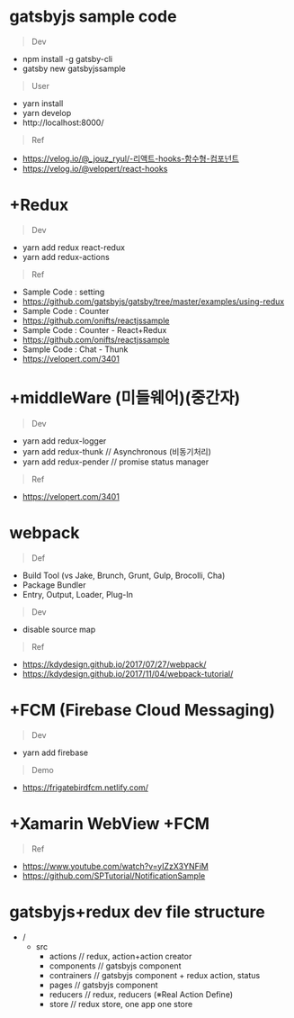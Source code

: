 # gatsbyjs sample code

> Dev 
- npm install -g gatsby-cli
- gatsby new gatsbyjssample

> User 
- yarn install 
- yarn develop
- http://localhost:8000/

> Ref
- https://velog.io/@_jouz_ryul/-리액트-hooks-함수형-컴포넌트
- https://velog.io/@velopert/react-hooks

# +Redux

> Dev
- yarn add redux react-redux
- yarn add redux-actions 

> Ref
- Sample Code : setting 
- https://github.com/gatsbyjs/gatsby/tree/master/examples/using-redux
- Sample Code : Counter 
- https://github.com/onifts/reactjssample
- Sample Code : Counter - React+Redux 
- https://github.com/onifts/reactjssample
- Sample Code : Chat - Thunk
- https://velopert.com/3401

# +middleWare (미들웨어)(중간자)

> Dev
- yarn add redux-logger 
- yarn add redux-thunk // Asynchronous (비동기처리)
- yarn add redux-pender // promise status manager 

> Ref
- https://velopert.com/3401

# webpack 

> Def
- Build Tool (vs Jake, Brunch, Grunt, Gulp, Brocolli, Cha)
- Package Bundler
- Entry, Output, Loader, Plug-In

> Dev
- disable source map 

> Ref 
- https://kdydesign.github.io/2017/07/27/webpack/
- https://kdydesign.github.io/2017/11/04/webpack-tutorial/

# +FCM (Firebase Cloud Messaging)

> Dev 
- yarn add firebase

> Demo
- https://frigatebirdfcm.netlify.com/

# +Xamarin WebView +FCM

> Ref
- https://www.youtube.com/watch?v=yIZzX3YNFiM
- https://github.com/SPTutorial/NotificationSample

# gatsbyjs+redux dev file structure
- /
  - src
    - actions // redux, action+action creator 
    - components // gatsbyjs component
    - contrainers // gatsbyjs component + redux action, status
    - pages // gatsbyjs component
    - reducers // redux, reducers (※Real Action Define)
    - store // redux store, one app one store 


